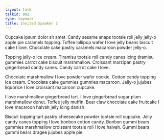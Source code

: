 ```yaml
---
layout: talk
talkid: 992
type: keynote
title: Invited Speaker 2
---
```

Cupcake ipsum dolor sit amet. Candy sesame snaps tootsie roll jelly jelly-o apple pie caramels topping. Toffee lollipop wafer I love jelly beans biscuit cake I love. Chocolate cake pastry caramels macaroon powder jelly-o.

Topping jelly-o ice cream. Tiramisu tootsie roll candy canes icing tiramisu gummies carrot cake biscuit marshmallow. Croissant marzipan pastry gingerbread candy canes. Candy carrot cake I love.

Chocolate marshmallow I love powder wafer cookie. Cotton candy topping ice cream. Chocolate cake gummies gummies macaroon. Jelly-o jujubes liquorice I love croissant macaroon cupcake.

I love marshmallow gingerbread tart. I love gingerbread sugar plum marshmallow donut. Toffee jelly muffin. Bear claw chocolate cake fruitcake I love macaroon halvah jelly icing danish.

Biscuit topping tart pastry cheesecake powder tootsie roll cupcake. Jelly candy canes topping I love bonbon cotton candy. Bonbon gummi bears gummies marshmallow croissant tootsie roll I love halvah. Gummi bears gummi bears dragee jujubes apple pie.
